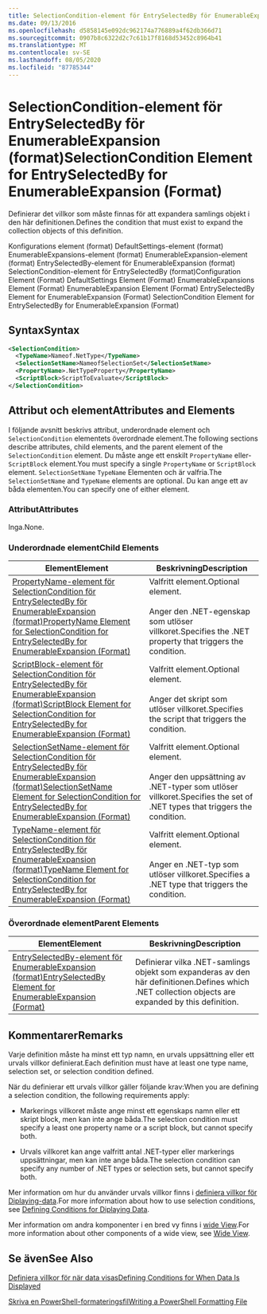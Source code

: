 ```yaml
---
title: SelectionCondition-element för EntrySelectedBy för EnumerableExpansion (format) | Microsoft Docs
ms.date: 09/13/2016
ms.openlocfilehash: d5858145e092dc962174a776889a4f62db366d71
ms.sourcegitcommit: 0907b8c6322d2c7c61b17f8168d53452c8964b41
ms.translationtype: MT
ms.contentlocale: sv-SE
ms.lasthandoff: 08/05/2020
ms.locfileid: "87785344"
---
```

# <a name="selectioncondition-element-for-entryselectedby-for-enumerableexpansion-format"></a><span data-ttu-id="7e353-102">SelectionCondition-element för EntrySelectedBy för EnumerableExpansion (format)</span><span class="sxs-lookup"><span data-stu-id="7e353-102">SelectionCondition Element for EntrySelectedBy for EnumerableExpansion (Format)</span></span>

<span data-ttu-id="7e353-103">Definierar det villkor som måste finnas för att expandera samlings objekt i den här definitionen.</span><span class="sxs-lookup"><span data-stu-id="7e353-103">Defines the condition that must exist to expand the collection objects of this definition.</span></span>

<span data-ttu-id="7e353-104">Konfigurations element (format) DefaultSettings-element (format) EnumerableExpansions-element (format) EnumerableExpansion-element (format) EntrySelectedBy-element för EnumerableExpansion (format) SelectionCondition-element för EntrySelectedBy (format)</span><span class="sxs-lookup"><span data-stu-id="7e353-104">Configuration Element (Format) DefaultSettings Element (Format) EnumerableExpansions Element (Format) EnumerableExpansion Element (Format) EntrySelectedBy Element for EnumerableExpansion (Format) SelectionCondition Element for EntrySelectedBy for EnumerableExpansion (Format)</span></span>

## <a name="syntax"></a><span data-ttu-id="7e353-105">Syntax</span><span class="sxs-lookup"><span data-stu-id="7e353-105">Syntax</span></span>

```xml
<SelectionCondition>
  <TypeName>Nameof.NetType</TypeName>
  <SelectionSetName>NameofSelectionSet</SelectionSetName>
  <PropertyName>.NetTypeProperty</PropertyName>
  <ScriptBlock>ScriptToEvaluate</ScriptBlock>
</SelectionCondition>
```

## <a name="attributes-and-elements"></a><span data-ttu-id="7e353-106">Attribut och element</span><span class="sxs-lookup"><span data-stu-id="7e353-106">Attributes and Elements</span></span>

<span data-ttu-id="7e353-107">I följande avsnitt beskrivs attribut, underordnade element och `SelectionCondition` elementets överordnade element.</span><span class="sxs-lookup"><span data-stu-id="7e353-107">The following sections describe attributes, child elements, and the parent element of the `SelectionCondition` element.</span></span> <span data-ttu-id="7e353-108">Du måste ange ett enskilt `PropertyName` eller- `ScriptBlock` element.</span><span class="sxs-lookup"><span data-stu-id="7e353-108">You must specify a single `PropertyName` or `ScriptBlock` element.</span></span> <span data-ttu-id="7e353-109">`SelectionSetName` `TypeName` Elementen och är valfria.</span><span class="sxs-lookup"><span data-stu-id="7e353-109">The `SelectionSetName` and `TypeName` elements are optional.</span></span> <span data-ttu-id="7e353-110">Du kan ange ett av båda elementen.</span><span class="sxs-lookup"><span data-stu-id="7e353-110">You can specify one of either element.</span></span>

### <a name="attributes"></a><span data-ttu-id="7e353-111">Attribut</span><span class="sxs-lookup"><span data-stu-id="7e353-111">Attributes</span></span>

<span data-ttu-id="7e353-112">Inga.</span><span class="sxs-lookup"><span data-stu-id="7e353-112">None.</span></span>

### <a name="child-elements"></a><span data-ttu-id="7e353-113">Underordnade element</span><span class="sxs-lookup"><span data-stu-id="7e353-113">Child Elements</span></span>

|<span data-ttu-id="7e353-114">Element</span><span class="sxs-lookup"><span data-stu-id="7e353-114">Element</span></span>|<span data-ttu-id="7e353-115">Beskrivning</span><span class="sxs-lookup"><span data-stu-id="7e353-115">Description</span></span>|
|-------------|-----------------|
|[<span data-ttu-id="7e353-116">PropertyName-element för SelectionCondition för EntrySelectedBy för EnumerableExpansion (format)</span><span class="sxs-lookup"><span data-stu-id="7e353-116">PropertyName Element for SelectionCondition for EntrySelectedBy for EnumerableExpansion (Format)</span></span>](./propertyname-element-for-selectioncondition-for-entryselectedby-for-enumerableexpansion-format.md)|<span data-ttu-id="7e353-117">Valfritt element.</span><span class="sxs-lookup"><span data-stu-id="7e353-117">Optional element.</span></span><br /><br /> <span data-ttu-id="7e353-118">Anger den .NET-egenskap som utlöser villkoret.</span><span class="sxs-lookup"><span data-stu-id="7e353-118">Specifies the .NET property that triggers the condition.</span></span>|
|[<span data-ttu-id="7e353-119">ScriptBlock-element för SelectionCondition för EntrySelectedBy för EnumerableExpansion (format)</span><span class="sxs-lookup"><span data-stu-id="7e353-119">ScriptBlock Element for SelectionCondition for EntrySelectedBy for EnumerableExpansion (Format)</span></span>](./scriptblock-element-for-selectioncondition-for-entryselectedby-for-enumerableexpansion-format.md)|<span data-ttu-id="7e353-120">Valfritt element.</span><span class="sxs-lookup"><span data-stu-id="7e353-120">Optional element.</span></span><br /><br /> <span data-ttu-id="7e353-121">Anger det skript som utlöser villkoret.</span><span class="sxs-lookup"><span data-stu-id="7e353-121">Specifies the script that triggers the condition.</span></span>|
|[<span data-ttu-id="7e353-122">SelectionSetName-element för SelectionCondition för EntrySelectedBy för EnumerableExpansion (format)</span><span class="sxs-lookup"><span data-stu-id="7e353-122">SelectionSetName Element for SelectionCondition for EntrySelectedBy for EnumerableExpansion (Format)</span></span>](./selectionsetname-element-for-selectioncondition-for-entryselectedby-for-enumerableexpansion-format.md)|<span data-ttu-id="7e353-123">Valfritt element.</span><span class="sxs-lookup"><span data-stu-id="7e353-123">Optional element.</span></span><br /><br /> <span data-ttu-id="7e353-124">Anger den uppsättning av .NET-typer som utlöser villkoret.</span><span class="sxs-lookup"><span data-stu-id="7e353-124">Specifies the set of .NET types that triggers the condition.</span></span>|
|[<span data-ttu-id="7e353-125">TypeName-element för SelectionCondition för EntrySelectedBy för EnumerableExpansion (format)</span><span class="sxs-lookup"><span data-stu-id="7e353-125">TypeName Element for SelectionCondition for EntrySelectedBy for EnumerableExpansion (Format)</span></span>](./typename-element-for-selectioncondition-for-entryselectedby-for-enumerableexpansion-format.md)|<span data-ttu-id="7e353-126">Valfritt element.</span><span class="sxs-lookup"><span data-stu-id="7e353-126">Optional element.</span></span><br /><br /> <span data-ttu-id="7e353-127">Anger en .NET-typ som utlöser villkoret.</span><span class="sxs-lookup"><span data-stu-id="7e353-127">Specifies a .NET type that triggers the condition.</span></span>|

### <a name="parent-elements"></a><span data-ttu-id="7e353-128">Överordnade element</span><span class="sxs-lookup"><span data-stu-id="7e353-128">Parent Elements</span></span>

|<span data-ttu-id="7e353-129">Element</span><span class="sxs-lookup"><span data-stu-id="7e353-129">Element</span></span>|<span data-ttu-id="7e353-130">Beskrivning</span><span class="sxs-lookup"><span data-stu-id="7e353-130">Description</span></span>|
|-------------|-----------------|
|[<span data-ttu-id="7e353-131">EntrySelectedBy-element för EnumerableExpansion (format)</span><span class="sxs-lookup"><span data-stu-id="7e353-131">EntrySelectedBy Element for EnumerableExpansion (Format)</span></span>](./entryselectedby-element-for-enumerableexpansion-format.md)|<span data-ttu-id="7e353-132">Definierar vilka .NET-samlings objekt som expanderas av den här definitionen.</span><span class="sxs-lookup"><span data-stu-id="7e353-132">Defines which .NET collection objects are expanded by this definition.</span></span>|

## <a name="remarks"></a><span data-ttu-id="7e353-133">Kommentarer</span><span class="sxs-lookup"><span data-stu-id="7e353-133">Remarks</span></span>

<span data-ttu-id="7e353-134">Varje definition måste ha minst ett typ namn, en urvals uppsättning eller ett urvals villkor definierat.</span><span class="sxs-lookup"><span data-stu-id="7e353-134">Each definition must have at least one type name, selection set, or selection condition defined.</span></span>

<span data-ttu-id="7e353-135">När du definierar ett urvals villkor gäller följande krav:</span><span class="sxs-lookup"><span data-stu-id="7e353-135">When you are defining a selection condition, the following requirements apply:</span></span>

- <span data-ttu-id="7e353-136">Markerings villkoret måste ange minst ett egenskaps namn eller ett skript block, men kan inte ange båda.</span><span class="sxs-lookup"><span data-stu-id="7e353-136">The selection condition must specify a least one property name or a script block, but cannot specify both.</span></span>

- <span data-ttu-id="7e353-137">Urvals villkoret kan ange valfritt antal .NET-typer eller markerings uppsättningar, men kan inte ange båda.</span><span class="sxs-lookup"><span data-stu-id="7e353-137">The selection condition can specify any number of .NET types or selection sets, but cannot specify both.</span></span>

<span data-ttu-id="7e353-138">Mer information om hur du använder urvals villkor finns i [definiera villkor för Diplaying-data](./defining-conditions-for-displaying-data.md).</span><span class="sxs-lookup"><span data-stu-id="7e353-138">For more information about how to use selection conditions, see [Defining Conditions for Diplaying Data](./defining-conditions-for-displaying-data.md).</span></span>

<span data-ttu-id="7e353-139">Mer information om andra komponenter i en bred vy finns i [wide View](./creating-a-wide-view.md).</span><span class="sxs-lookup"><span data-stu-id="7e353-139">For more information about other components of a wide view, see [Wide View](./creating-a-wide-view.md).</span></span>

## <a name="see-also"></a><span data-ttu-id="7e353-140">Se även</span><span class="sxs-lookup"><span data-stu-id="7e353-140">See Also</span></span>

[<span data-ttu-id="7e353-141">Definiera villkor för när data visas</span><span class="sxs-lookup"><span data-stu-id="7e353-141">Defining Conditions for When Data Is Displayed</span></span>](./defining-conditions-for-displaying-data.md)

[<span data-ttu-id="7e353-142">Skriva en PowerShell-formateringsfil</span><span class="sxs-lookup"><span data-stu-id="7e353-142">Writing a PowerShell Formatting File</span></span>](./writing-a-powershell-formatting-file.md)
